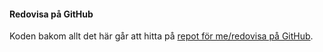 #### Redovisa på GitHub

Koden bakom allt det här går att hitta på [repot för me/redovisa på GitHub](https://github.com/henriklindeborg/oophp).
